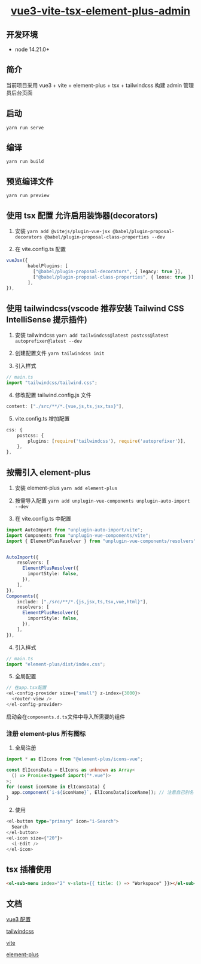 <p style="text-align: center;">
  <h1 align="center"><a href="javascript:void(0);">vue3-vite-tsx-element-plus-admin</a></h1>
</p>

## 开发环境

- node 14.21.0+

## 简介

当前项目采用 vue3 + vite + element-plus + tsx + tailwindcss 构建 admin 管理员后台页面

## 启动

`yarn run serve`

## 编译

`yarn run build`

## 预览编译文件

`yarn run preview`

## 使用 tsx 配置 允许启用装饰器(decorators)

1. 安装
   `yarn add @vitejs/plugin-vue-jsx @babel/plugin-proposal-decorators @babel/plugin-proposal-class-properties --dev`

2. 在 vite.config.ts 配置

```ts
vueJsx({
        babelPlugins: [
          ["@babel/plugin-proposal-decorators", { legacy: true }],
          ["@babel/plugin-proposal-class-properties", { loose: true }],
        ],
}),
```

## 使用 tailwindcss(vscode 推荐安装 Tailwind CSS IntelliSense 提示插件)

1. 安装 tailwindcss
   `yarn add tailwindcss@latest postcss@latest autoprefixer@latest --dev`

2. 创建配置文件
   `yarn tailwindcss init`

3. 引入样式

```ts
// main.ts
import "tailwindcss/tailwind.css";
```

4. 修改配置 tailwind.config.js 文件

```js
content: ["./src/**/*.{vue,js,ts,jsx,tsx}"],
```

5.  vite.config.ts 增加配置

```ts
css: {
    postcss: {
        plugins: [require('tailwindcss'), require('autoprefixer')],
    },
},
```

## 按需引入 element-plus

1. 安装 element-plus
   `yarn add element-plus`

2. 按需导入配置
   `yarn add unplugin-vue-components unplugin-auto-import --dev`

3. 在 vite.config.ts 中配置

```ts
import AutoImport from "unplugin-auto-import/vite";
import Components from "unplugin-vue-components/vite";
import { ElementPlusResolver } from "unplugin-vue-components/resolvers";


AutoImport({
    resolvers: [
      ElementPlusResolver({
        importStyle: false,
      }),
    ],
}),
Components({
    include: ["./src/**/*.{js,jsx,ts,tsx,vue,html}"],
    resolvers: [
      ElementPlusResolver({
        importStyle: false,
      }),
    ],
}),
```

4. 引入样式

```ts
// main.ts
import "element-plus/dist/index.css";
```

5. 全局配置

```ts
// 在app.tsx配置
<el-config-provider size={"small"} z-index={3000}>
  <router-view />
</el-config-provider>
```

启动会在`components.d.ts`文件中导入所需要的组件

### 注册 element-plus 所有图标

1. 全局注册

```ts
import * as ElIcons from "@element-plus/icons-vue";

const ElIconsData = ElIcons as unknown as Array<
  () => Promise<typeof import("*.vue")>
>;
for (const iconName in ElIconsData) {
  app.component(`i-${iconName}`, ElIconsData[iconName]); // 注意自己别名 i-
}
```

2. 使用

```ts
<el-button type="primary" icon="i-Search">
  Search
</el-button>
<el-icon size={"20"}>
  <i-Edit />
</el-icon>
```

## tsx 插槽使用

```html
<el-sub-menu index="2" v-slots={{ title: () => "Workspace" }}></el-sub-menu>
```

## 文档

[vue3 配置](https://cli.vuejs.org/config/)

[tailwindcss](https://www.tailwindcss.cn/)

[vite](https://cn.vitejs.dev/config/worker-options.html#worker-format)

[element-plus](https://element-plus.gitee.io/zh-CN/)
